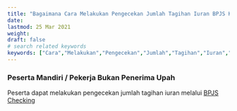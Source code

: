 ```yaml
---
title: "Bagaimana Cara Melakukan Pengecekan Jumlah Tagihan Iuran BPJS Kesehatan"
date: 
lastmod: 25 Mar 2021
weight: 
draft: false
# search related keywords
keywords: ["Cara","Melakukan","Pengecekan","Jumlah","Tagihan","Iuran","Peserta","BPJS","Kesehatan"]
---
```

###  Peserta Mandiri / Pekerja Bukan Penerima Upah

Peserta dapat melakukan pengecekan jumlah tagihan iuran melalui 
[BPJS Checking](https://daftar.bpjs-kesehatan.go.id/bpjs-checking/)